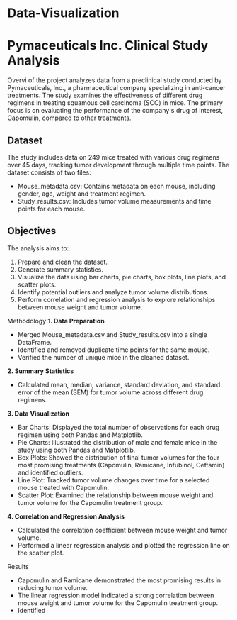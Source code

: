 # Data-Visualization
# Pymaceuticals Inc. Clinical Study Analysis
Overvi of the project analyzes data from a preclinical study conducted by Pymaceuticals, Inc., a pharmaceutical company specializing in anti-cancer treatments. The study examines the effectiveness of different drug regimens in treating squamous cell carcinoma (SCC) in mice. The primary focus is on evaluating the performance of the company's drug of interest, Capomulin, compared to other treatments.

## Dataset
The study includes data on 249 mice treated with various drug regimens over 45 days, tracking tumor development through multiple time points. The dataset consists of two files:
- Mouse_metadata.csv: Contains metadata on each mouse, including gender, age, weight and treatment regimen.
- Study_results.csv: Includes tumor volume measurements and time points for each mouse.

## Objectives
The analysis aims to:
  1. Prepare and clean the dataset.
  2. Generate summary statistics.
  3. Visualize the data using bar charts, pie charts, box plots, line plots, and scatter plots.
  4. Identify potential outliers and analyze tumor volume distributions.
  5. Perform correlation and regression analysis to explore relationships between mouse weight and tumor volume.

 Methodology
**1. Data Preparation**
  - Merged Mouse_metadata.csv and Study_results.csv into a single DataFrame.
  - Identified and removed duplicate time points for the same mouse.
  - Verified the number of unique mice in the cleaned dataset.
    
**2. Summary Statistics**
  - Calculated mean, median, variance, standard deviation, and standard error of the mean (SEM) for tumor volume across different drug regimens.
    
**3. Data Visualization**
  - Bar Charts: Displayed the total number of observations for each drug regimen using both Pandas and Matplotlib.
  - Pie Charts: Illustrated the distribution of male and female mice in the study using both Pandas and Matplotlib.
  - Box Plots: Showed the distribution of final tumor volumes for the four most promising treatments (Capomulin, Ramicane, Infubinol, Ceftamin) and identified outliers.
  - Line Plot: Tracked tumor volume changes over time for a selected mouse treated with Capomulin.
  - Scatter Plot: Examined the relationship between mouse weight and tumor volume for the Capomulin treatment group.
    
**4. Correlation and Regression Analysis**
  - Calculated the correlation coefficient between mouse weight and tumor volume.
  - Performed a linear regression analysis and plotted the regression line on the scatter plot.

 Results
  - Capomulin and Ramicane demonstrated the most promising results in reducing tumor volume.
  - The linear regression model indicated a strong correlation between mouse weight and tumor volume for the Capomulin treatment group.
  - Identified
